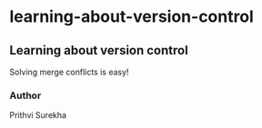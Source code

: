 # learning-about-version-control

## Learning about version control

Solving merge conflicts is easy!

### Author
Prithvi Surekha
